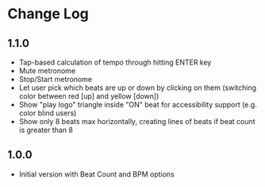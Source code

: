 # Change Log

## 1.1.0

- Tap-based calculation of tempo through hitting ENTER key
- Mute metronome
- Stop/Start metronome
- Let user pick which beats are up or down by clicking on them (switching color between red [up] and yellow [down])
- Show "play logo" triangle inside "ON" beat for accessibility support (e.g. color blind users)
- Show only 8 beats max horizontally, creating lines of beats if beat count is greater than 8

## 1.0.0

- Initial version with Beat Count and BPM options
